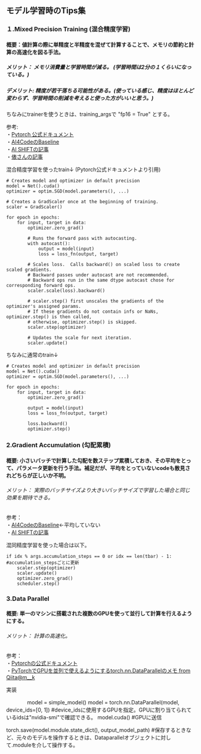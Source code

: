 ## モデル学習時のTips集

### １.Mixed Precision Training (混合精度学習)
  #### 概要：値計算の際に単精度と半精度を混ぜて計算することで、メモリの節約と計算の高速化を図る手法。
  ##### メリット： メモリ消費量と学習時間が減る。 (学習時間は2分の１くらいになっている。)
  ##### デメリット: 精度が若干落ちる可能性がある。(使っている感じ、精度はほとんど変わらず、学習時間の削減を考えると使った方がいいと思う。)
  
  ちなみにtrainerを使うときは、training_argsで "fp16 = True" とする。
  
  参考:<br>
  ・[Pytorch 公式ドキュメント](https://pytorch.org/docs/stable/notes/amp_examples.html#typical-mixed-precision-training)<br>
  ・[AI4CodeのBaseline](https://github.com/skthtu/ai4code-baseline/blob/main/code/train.py)<br>
  ・[AI SHIFTの記事](https://www.ai-shift.co.jp/techblog/2138)<br>
  ・[俵さんの記事](https://tawara.hatenablog.com/entry/2021/05/31/220936)<br>
  
  混合精度学習を使ったtrain↓ (Pytorch公式ドキュメントより引用)
    
    # Creates model and optimizer in default precision
    model = Net().cuda()
    optimizer = optim.SGD(model.parameters(), ...)

    # Creates a GradScaler once at the beginning of training.
    scaler = GradScaler()

    for epoch in epochs:
        for input, target in data:
            optimizer.zero_grad()

            # Runs the forward pass with autocasting.
            with autocast():
                output = model(input)
                loss = loss_fn(output, target)

            # Scales loss.  Calls backward() on scaled loss to create scaled gradients.
            # Backward passes under autocast are not recommended.
            # Backward ops run in the same dtype autocast chose for corresponding forward ops.
            scaler.scale(loss).backward()

            # scaler.step() first unscales the gradients of the optimizer's assigned params.
            # If these gradients do not contain infs or NaNs, optimizer.step() is then called,
            # otherwise, optimizer.step() is skipped.
            scaler.step(optimizer)

            # Updates the scale for next iteration.
            scaler.update()
          
  ちなみに通常のtrain↓

    # Creates model and optimizer in default precision
    model = Net().cuda()
    optimizer = optim.SGD(model.parameters(), ...)

    for epoch in epochs:
        for input, target in data:
            optimizer.zero_grad()

            output = model(input)
            loss = loss_fn(output, target)

            loss.backward()
            optimizer.step()


### 2.Gradient Accumulation (勾配累積)
  #### 概要: 小さいバッチで計算した勾配を数ステップ累積しておき、その平均をとって、パラメータ更新を行う手法。補足だが、平均をとっていないcodeも散見されどちらが正しいか不明。
  ###### メリット： 実際のバッチサイズより大きいバッチサイズで学習した場合と同じ効果を期待できる。
  
  参考：<br>
  ・[AI4CodeのBaseline](https://github.com/skthtu/ai4code-baseline/blob/main/code/train.py)←平均していない<br>
  ・[AI SHIFTの記事](https://www.ai-shift.co.jp/techblog/2138)<br>
  
  混同精度学習を使った場合は以下。


    if idx % args.accumulation_steps == 0 or idx == len(tbar) - 1: #accumulation_stepsごとに更新
        scaler.step(optimizer)
        scaler.update()
        optimizer.zero_grad()
        scheduler.step()


### 3.Data Parallel
  #### 概要: 単一のマシンに搭載された複数のGPUを使って並行して計算を行えるようにする。
  ###### メリット： 計算の高速化。
  
  参考：<br> 
  ・[Pytorchの公式ドキュメント](https://pytorch.org/docs/stable/generated/torch.nn.DataParallel.html)<br>
  ・[PyTorchでGPUを並列で使えるようにするtorch.nn.DataParallelのメモ from Qiita@m__k](https://qiita.com/m__k/items/87b3b1da15f35321ecf5)<br>
  
  実装
  
　　　　model = simple_model()
  model = torch.nn.DataParallel(model, device_ids=[0, 1]) #device_idsに使用するGPUを指定。GPUに割り当てられているidsは"nvidia-smi"で確認できる。
  model.cuda() #GPUに送信
  
  torch.save(model.module.state_dict(), output_model_path) #保存するときなど、元々のモデルを操作するときは、Dataparallelオブジェクトに対して.moduleを介して操作する。
  
  
　　　　
  
